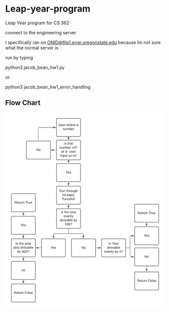 # Leap-year-program
Leap Year program for CS 362

connect to the engineering server

I specifically ran on ONID@flip1.engr.oregonstate.edu because Im not sure what the normal server is

run by typing

python3 jacob_bean_hw1.py 

or 

python3 jacob_bean_hw1_error_handling

Flow Chart
-----------------------------------------------------------------------
![Flow Chart for Is Leap Year](https://github.com/SirSheeper/Leap-year-program/blob/main/FlowChartIsLeap.jpeg)
